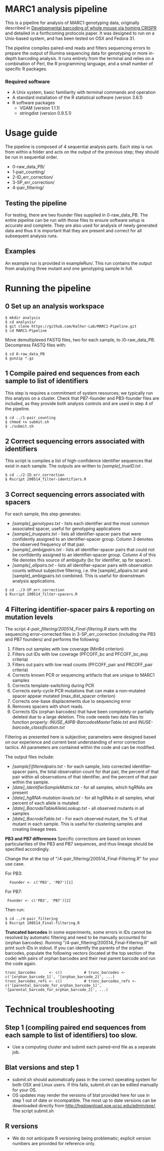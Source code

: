  
# MARC1 analysis pipeline

This is a pipeline for analysis of MARC1 genotyping data, originally described in [Developmental barcoding of whole mouse via homing CRISPR](https://science.sciencemag.org/content/361/6405/eaat9804.long) and detailed in a forthcoming protocols paper. It was designed to run on a Unix-based system, and has been tested on OSX and Fedora 31. 

The pipeline compiles paired-end reads and filters sequencing errors to prepare the output of Illumina sequencing data for genotyping or more in-depth barcoding analysis. It runs entirely from the terminal and relies on a combination of Perl, the R programming language, and a small number of specific R packages.

### Required software

* A Unix system, basic familiarity with terminal commands and operation
* A standard installation of the R statistical software (version 3.6.1)
* R software packages
  * VGAM (version 1.1.1)
  * stringdist (version 0.9.5.1)


# Usage guide

The pipeline is composed of 4 sequential analysis parts. Each step is run from within a folder and acts on the output of the previous step; they should be run in sequential order.

* 0-raw_data_PB/  
* 1-pair_counting/
* 2-ID_err_correction/
* 3-SP_err_correction/  
* 4-pair_filtering/ 

## Testing the pipeline
For testing, there are two founder files supplied in 0-raw_data_PB. The entire pipeline can be run with those files to ensure software setup is accurate and complete. They are also used for analysis of newly generated data and thus it is important that they are present and correct for all subsequent analysis runs.

## Examples

An example run is provided in exampleRun/. This run contains the output from analyzing three mutant and one genotyping sample in full.

# Running the pipeline

## 0 Set up an analysis workspace
  ```
 $ mkdir analysis 
 $ cd analysis/
 $ git clone https://github.com/Kalhor-Lab/MARC1-Pipeline.git
 $ cd MARC1-Pipeline
 ```

Move demultiplexed FASTQ files, two for each sample, to /0-raw_data_PB. Decompress FASTQ files with:
 ```
 $ cd 0-raw_data_PB
 $ gunzip *.gz
 ```
## 1 Compile paired end sequences from each sample to list of identifiers
This step is requires a commitment of system resources; we typically run this analysis on a cluster. Check that PB7-founder and PB3-founder files are included, as they provide both analysis controls and are used in step 4 of the pipeline. 

  ```
  $ cd ../1-pair_counting
  $ chmod +x submit.sh
  $ ./submit.sh 
  ```
## 2 Correct sequencing errors associated with identifiers 
This script is compiles a list of high-confidence identifier sequences that exist in each sample. The outputs are written to  _[sample]\_trueID.txt_ .
  ```
  $ cd ../2-ID_err_correction
  $ Rscript 200514_filter-identifiers.R
  ```

## 3 Correct sequencing errors associated with spacers

For each sample, this step generates: 
  * _[sample]\_genotypes.txt_  - lists each identifier and the most common associated spacer, useful for genotyping applications
  * _[sample]\_truepairs.txt_ - lists all identifier-spacer pairs that were confidently assigned to an identifier-spacer group. Column 3 denotes the observed frequency of that pair. 
  * _[sample]\_ambigpairs.txt_ - lists all identifier-spacer pairs that could not be confidently assigned to an identifier-spacer group. Column 4 of this file denotes this source of ambiguity (bc for identifier, sp for spacer).
  * _[sample]\_allpairs.txt_  - lists all identifier-spacer pairs with observation counts without subjective filtering, i.e. the [sample]_allpairs.txt and [sample]_ambigpairs.txt combined. This is useful for downstream analysis applications. 
 
  ```
  $ cd ../3-SP_err_correction
  $ Rscript 200514_filter-spacers.R
  ```
  
## 4 Filtering identifier-spacer pairs & reporting on mutation levels

The script _4-pair_filtering/200514_Final-filtering.R_ starts with the sequencing error-corrected files in 3-SP_err_correction (including the PB3 and PB7 founders) and performs the following:
1) Filters out samples with low coverage (MinRd criterion)
2) Filters out IDs with low coverage (PFCOFF_bc and PFCOFF_bc_exp criteria)
3) Filters out pairs with low read counts (PFCOFF_pair and PRCOFF_pair criteria)
4) Corrects known PCR or sequencing artifacts that are unique to MARC1 samples
5) Corrects template-switching during PCR
6) Corrects early-cycle PCR mutations that can make a non-mutated spacer appear mutated (max_dist_spacer criterion)
7) Corrects one-base displacements due to sequencing error
8) Removes spacers with short reads.
9) Corrects IDs (orphan barcodes) that have been completely or partially deleted due to a large deletion.
This code needs two data files to function properly: _INUSE_AllPB-BarcodesMasterTable.txt_ and _INUSE-barcode_classification.txt_

Filtering as presented here is subjective; parameters were designed based on our experience and current best understanding of error correction tactics. All parameters are contained within the code and can be modified. 

The output files include:
  * _[sample]\filteredpairs.txt_ - for each sample, lists corrected identifier-spacer pairs, the total observation count for that pair, the percent of that pair within all observations of that identifier, and the percent of that pair within the sample.
  * _[date]\_IdentifierSampleMatrix.txt_ - for all samples, which hgRNAs are present
  * _[date]\_hgRNA-mutation-levels.txt_ - for all hgRNAs in all samples, what percent of each allele is mutated
  * _[date]\_BacrodeTableAlleleLookup.txt_ - all observed mutants in all samples
  * _[date]\_BacrodeTable.txt_ - For each observed mutant, the % of that mutant in each sample. This is useful for clustering samples and creating lineage trees.


**PB3 and PB7 differences** Specific corrections are based on known particularities of the PB3 and PB7 sequences, and thus lineage should be specified accordingly. 

Change the at the top of "/4-pair_filtering/200514_Final-Filtering.R" for your use case.

For PB3:
```
  Founder <- c('PB3', 'PB7')[1]                   
  ```
 For PB7:
 ```
  Founder <- c('PB3', 'PB7')[2]                   
  ```
  
Then run:
  ```
  $ cd ../4-pair_filtering
  $ Rscript 200514_Final-filtering.R
  ```
**Truncated barcodes** In some experiments, some errors in IDs cannot be resolved by automatic filtering and need to be manually accounted for (orphan barcodes). Running "/4-pair_filtering/200514_Final-Filtering.R" will print such IDs in stdout.  If you can identify the parents of the orphan barcodes, populate the following vectors (located at the top section of the code) with pairs of orphan barcodes and their real parent barcode and run the code again. 
```
trunc_barcodes      <- c()          # trunc_barcodes <- c('[orphan_barcode_1]', '[orphan_barcode_2]', ...)
trunc_barcodes_refs <- c()          # trunc_barcodes_refs <- c('[parental_barcode_for_orphan_barcode_1]', '[parental_barcode_for_orphan_barcode_2]', ...)
```

# Technical troubleshooting

## Step 1 (compiling paired end sequences from each sample to list of identifiers) too slow.

* Use a computing cluster and submit each paired-end file as a separate job.

## Blat versions and step 1

* submit.sh should automatically pass in the correct operating system for both OSX and Linux users. If this fails, submit.sh can be edited manually for your OS.
* OS updates may render the versions of blat provided here for use in step 1 out of date or incompatible. The most up to date versions can be downloaded directly from http://hgdownload.soe.ucsc.edu/admin/exe/. The script submit.sh 

## R versions

* We do not anticipate R versioning being problematic; explicit version numbers are provided for reference only.
